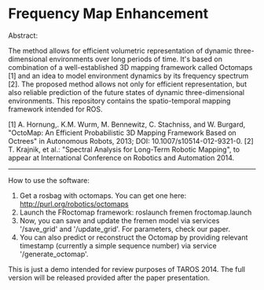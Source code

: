 Frequency Map Enhancement
======

Abstract:

The method allows for efficient volumetric representation of dynamic three-dimensional environments over long periods of time.
It's based on combination of a well-established 3D mapping framework called Octomaps [1] and an idea to model environment dynamics by its frequency spectrum [2].
The proposed method allows not only for efficient representation, but also reliable prediction of the future states of dynamic three-dimensional environments.
This repository contains the spatio-temporal mapping framework intended for ROS.

[1] A. Hornung,. K.M. Wurm, M. Bennewitz, C. Stachniss, and W. Burgard, "OctoMap: An Efficient Probabilistic 3D Mapping Framework Based on Octrees" in Autonomous Robots, 2013; DOI: 10.1007/s10514-012-9321-0.
[2] T. Krajnik, et al.: "Spectral Analysis for Long-Term Robotic Mapping", to appear at International Conference on Robotics and Automation 2014. 


-----------------------------------------------

How to use the software:

1)  Get a rosbag with octomaps. You can get one here: http://purl.org/robotics/octomaps
2)  Launch the FRoctomap framework: roslaunch fremen froctomap.launch 
3)  Now, you can save and update the fremen model via services '/save_grid' and  '/update_grid'. For parameters, check our paper.
4)  You can also predict or reconstruct the Octomap by providing relevant timestamp (currently a simple sequence number) via service '/generate_octomap'.

This is just a demo intended for review purposes of TAROS 2014. 
The full version will be released provided after the paper presentation. 
